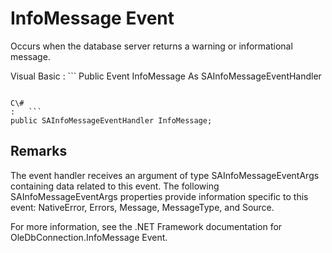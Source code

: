 <!-- loio3c1207c06c5f10148b22e898d27a0c5c -->

# InfoMessage Event

Occurs when the database server returns a warning or informational message.



Visual Basic
:   ```
Public Event InfoMessage  As SAInfoMessageEventHandler
```

C\#
:   ```
public SAInfoMessageEventHandler InfoMessage;
```



## Remarks

The event handler receives an argument of type SAInfoMessageEventArgs containing data related to this event. The following SAInfoMessageEventArgs properties provide information specific to this event: NativeError, Errors, Message, MessageType, and Source.

For more information, see the .NET Framework documentation for OleDbConnection.InfoMessage Event.

